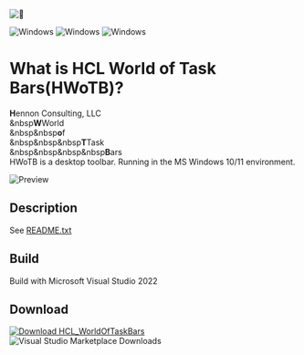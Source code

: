 
![🥇](https://img.shields.io/badge/🥇_The_Best_of_the_Best_...._With_Honors-royalblue.svg)


![Windows](https://img.shields.io/badge/Windows-10-blue.svg)
![Windows](https://img.shields.io/badge/Windows-11-blue.svg)
![Windows](https://img.shields.io/badge/Version:_1.1.6.tbn444-orange.svg)

What is HCL World of Task Bars(HWoTB)?
===============================================================================================================================
**H**ennon Consulting, LLC  
&nbsp**W**World  
&nbsp&nbsp**o**f  
&nbsp&nbsp&nbsp**T**Task  
&nbsp&nbsp&nbsp&nbsp**B**ars  
HWoTB is a desktop toolbar. Running in the MS Windows 10/11 environment.

![Preview](metadata/screenshots/preview.png)

Description
-------------------------------
See [README.txt](https://github.com/chennon/HCL_WorldOfTaskBars/blob/master/exe/README.txt)

Build
-------------------------------
Build with Microsoft Visual Studio 2022

Download
-------------------------------
[![Download HCL_WorldOfTaskBars](https://a.fsdn.com/con/app/sf-download-button)](https://hennonconsulting.com/software/download/HCL_WorldOfTaskBars.msi)
![Visual Studio Marketplace Downloads](https://img.shields.io/visual-studio-marketplace/d/:extensionId)

